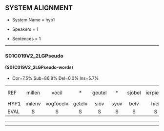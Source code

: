
## SYSTEM ALIGNMENT

- System Name = hyp1

- Speakers = 1

- Sentences = 1

---

### S01C019V2_2LGPseudo

#### (S01C019V2_2LGPseudo-words)

- Cor=7.5%	Sub=86.8%	Del=0.0%	Ins=5.7%

|  |  |  |  |  |  |  |  |  |  |  |  |  |  |  |  |  |  |  |  |  |  |  |  |  |  |  |  |  |  |  |  |  |  |  |  |  |  |  |  |  |  |  |  |  |  |  |  |  |  |  |  |  |  |
|:--- |:---:|:---:|:---:|:---:|:---:|:---:|:---:|:---:|:---:|:---:|:---:|:---:|:---:|:---:|:---:|:---:|:---:|:---:|:---:|:---:|:---:|:---:|:---:|:---:|:---:|:---:|:---:|:---:|:---:|:---:|:---:|:---:|:---:|:---:|:---:|:---:|:---:|:---:|:---:|:---:|:---:|:---:|:---:|:---:|:---:|:---:|:---:|:---:|:---:|:---:|:---:|:---:|:---:|
| REF | millen | vocil | * | geutel | * | sjobel | ierpieuw | * | * | walaan | erke | haweel | saarweng | gevicht | eemde | * | bepoud | orstalk | * | * | veten | gefouw |  |  |  | * | vurpaand | nizung | fiewon | kneurem | vawaai | * | strellen*(strelen) | zwieten | foetbans | oonste | muider | grijnken | schielstaug | prilsood | vloender | milste | veurder | kloeien | ulen | orponk | schodig | ijpo | menuur | * | spreikje | hiffreeuw | wooien |
| HYP1 | milenv | vogfocelv | getelv | siov | syov | belv | hier | peel | wuhm | erkel | hauweel | sarewijn | geveegd | hende | deba | de | baud | orstalk | vet | et | veten | gefouw | fa | verpaand | nezuun | fiwon | kneur | am | vaa | ser | sreelen | ze | weten | hoet | ban | oenste | muider | grenken | gilsta | prilsoot | vuluder | milsta | fleuder | knouen | klenorpon | schoring | elpe | meneur | rekio | he | frel | wo | oni |
| EVAL | S | S | S | S | S | S | S | S | S | S | S | S | S | S | S | S | S |  | S | S |  |  | I | I | I | S | S | S | S | S | S | S | S | S | S | S |  | S | S | S | S | S | S | S | S | S | S | S | S | S | S | S | S |
---

---
